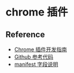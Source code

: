 # chrome 插件

## Reference

- [Chrome 插件开发指南](https://developer.chrome.com/docs/extensions/get-started?hl=zh-cn)
- [Github 参考代码](https://github.com/GoogleChrome/chrome-extensions-samples/tree/main/functional-samples/tutorial.reading-time)
- [manifest 字段说明](https://developer.chrome.com/docs/extensions/reference/manifest?hl=zh-cn)
